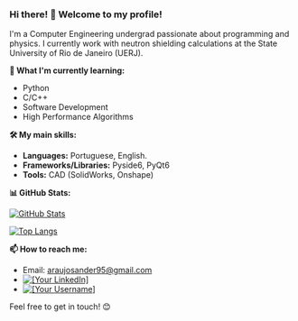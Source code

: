 ### Hi there! 👋 Welcome to my profile!

I'm a Computer Engineering undergrad passionate about programming and physics. I currently work with neutron shielding calculations at the State University of Rio de Janeiro (UERJ).

**🌱 What I'm currently learning:**

* Python
* C/C++
* Software Development
* High Performance Algorithms

**🛠️ My main skills:**

* **Languages:** Portuguese, English.
* **Frameworks/Libraries:** Pyside6, PyQt6
* **Tools:** CAD (SolidWorks, Onshape)

**📊 GitHub Stats:**

[![GitHub Stats](https://github-readme-stats.vercel.app/api?username=ogcelio&show_icons=true&theme=radical)](https://github.com/ogcelio)

[![Top Langs](https://github-readme-stats.vercel.app/api/top-langs/?username=ogcelio&layout=compact&theme=radical)](https://github.com/ogcelio)

**📫 How to reach me:**

* Email: araujosander95@gmail.com
* [![[Your LinkedIn]](https://img.shields.io/badge/LinkedIn-[HexColor]?style=for-the-badge&logo=linkedin&logoColor=white)](https://www.linkedin.com/in/joaocelio)
* [![[Your Username]](https://img.shields.io/badge/GitHub-[HexColor]?style=for-the-badge&logo=github&logoColor=white)](https://github.com/ogcelio)

Feel free to get in touch! 😊
